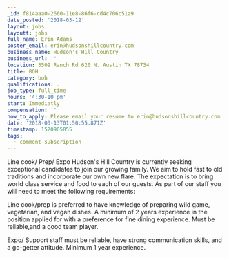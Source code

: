```yaml
---
_id: f814aaa0-2660-11e8-86f6-cd4c706c51a9
date_posted: '2018-03-12'
layout: jobs
layoutt: jobs
full_name: Erin Adams
poster_email: erin@hudsonshillcountry.com
business_name: Hudson's Hill Country
business_url: ''
location: 3509 Ranch Rd 620 N. Austin TX 78734
title: BOH
category: boh
qualifications: .
job_type: full_time
hours: '4:30-10 pm'
start: Immediatly
compensation: ''
how_to_apply: Please email your resume to erin@hudsonshillcountry.com
date: '2018-03-13T01:50:55.871Z'
timestamp: 1520905855
tags:
  - comment-subscription
---
```

Line cook/ Prep/ Expo
Hudson's Hill Country is currently seeking exceptional candidates to join our growing family. We aim to hold fast to old traditions and incorporate our own new flare. The expectation is to bring world class service and food to each of our guests. As part of our staff you will need to meet the following requirements:

Line cook/prep is preferred to have knowledge of preparing wild game, vegetarian, and vegan dishes. A minimum of 2 years experience in the position applied for with a preference for fine dining experience. Must be reliable,and a good team player.

Expo/ Support staff must be reliable, have strong communication skills, and a go-getter attitude. Minimum 1 year experience.
